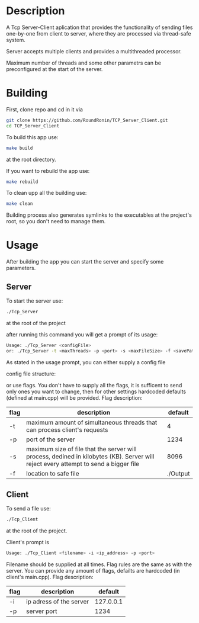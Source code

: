 # Description

A Tcp Server-Client aplication that provides the functionality of sending files one-by-one from client to server, where they are processed via thread-safe system.

Server accepts multiple clients and provides a multithreaded processor.

Maximum number of threads and some other parametrs can be preconfigured at the start of the server.

# Building

First, clone repo and cd in it via

```sh 
git clone https://github.com/RoundRonin/TCP_Server_Client.git
cd TCP_Server_Client
```

To build this app use:

```sh 
make build
```

at the root directory.

If you want to rebuild the app use:

```sh 
make rebuild
```

To clean upp all the building use:

```sh 
make clean
```

Building process also generates symlinks to the executables at the project's root, so you don't need to manage them.

# Usage

After building the app you can start the server and specify some parameters.

## Server

To start the server use:

```sh 
./Tcp_Server
```

at the root of the project

after running this command you will get a prompt of its usage:

```sh 
Usage: ./Tcp_Server <configFile>
or: ./Tcp_Server -t <maxThreads> -p <port> -s <maxFileSize> -f <savePath>
```

As stated in the usage prompt, you can either supply a config file

config file structure:


or use flags. You don't have to supply all the flags, it is sufficent to send only ones you want to change, then for other settings hardcoded defaults (defined at main.cpp) will be provided. Flag description:

|flag|description|default|
|---|---|---|
|-t|maximum amount of simultaneous threads that can process client's requests|4|
|-p|port of the server|1234|
|-s|maximum size of file that the server will process, dedined in kilobytes (KB). Server will reject every attempt to send a bigger file|8096|
|-f|location to safe file|./Output|

## Client

To send a file use:

```sh 
./Tcp_Client
```
at the root of the project.

Client's prompt is

```sh 
Usage: ./Tcp_Client <filename> -i <ip_address> -p <port>
```

Filename should be supplied at all times. Flag rules are the same as with the server. You can provide any amount of flags, defailts are hardcoded (in client's main.cpp). Flag description:

|flag|description|default|
|---|---|---|
|-i|ip adress of the server|127.0.0.1|
|-p|server port|1234|


